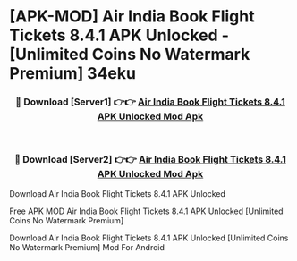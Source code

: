 # [APK-MOD] Air India  Book Flight Tickets 8.4.1 APK Unlocked - [Unlimited Coins No Watermark Premium] 34eku



<div align="center">
<h3>🔴 Download [Server1] 👉👉 <a href="https://momento.my/?title=Air_India__Book_Flight_Tickets_8.4.1_APK_Unlocked">Air India  Book Flight Tickets 8.4.1 APK Unlocked Mod Apk</a></h3><br>

<h3>🔴 Download [Server2] 👉👉 <a href="https://momento.my/?title=Air_India__Book_Flight_Tickets_8.4.1_APK_Unlocked">Air India  Book Flight Tickets 8.4.1 APK Unlocked Mod Apk</a></h3>
</div>



Download Air India  Book Flight Tickets 8.4.1 APK Unlocked 

Free APK MOD Air India  Book Flight Tickets 8.4.1 APK Unlocked [Unlimited Coins No Watermark Premium]

Download Air India  Book Flight Tickets 8.4.1 APK Unlocked [Unlimited Coins No Watermark Premium] Mod For Android

